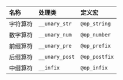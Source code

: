 


| 名称     | 处理类         | 定义宏        |
| :------- | :------------- | :------------ |
| 字符算符 | `__unary_str`  | `@op_string`  |
| 数字算符 | `__unary_num`  | `@op_number`  |
| 前缀算符 | `__unary_pre`  | `@op_prefix`  |
| 后缀算符 | `__unary_post` | `@op_postfix` |
| 中缀算符 | `__infix`      | `@op_infix`   |

